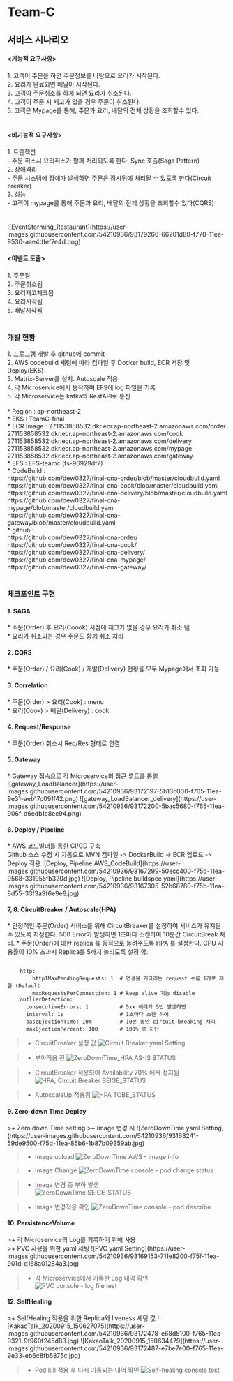 # Team-C

<h2>서비스 시나리오</h2>

<h4><기능적 요구사항></h4>
  1. 고객이 주문을 하면 주문정보를 바탕으로 요리가 시작된다.</br>
  2. 요리가 완료되면 배달이 시작된다.</br>
  3. 고객이 주문취소를 하게 되면 요리가 취소된다.</br>   
  4. 고객이 주문 시 제고가 없을 경우 주문이 취소된다.</br>   
  5. 고객은 Mypage를 통해, 주문과 요리, 배달의 전체 상황을 조회할수 있다.</br> </br>  


<h4><비기능적 요구사항></h4>
  1. 트랜잭션</br>
    - 주문 취소시 요리취소가 함께 처리되도록 한다. Sync 호출(Saga Pattern)</br>
  2. 장애격리</br>
    - 주문 시스템에 장애가 발생하면 주문은 잠시뒤에 처리될 수 있도록 한다(Circuit breaker)</br>
  3. 성능</br>
    - 고객이 mypage를 통해 주문과 요리, 배달의 전체 상황을 조회할수 있다(CQRS)</br></br>


<h4><MSAEz 이벤트스토밍></h4>  
![EventStorming_Restaurant](https://user-images.githubusercontent.com/54210936/93179266-66201d80-f770-11ea-9530-aae4dfef7e4d.png)

<h4><이벤트 도출></h4>
  1. 주문됨</br>
  2. 주문취소됨</br>
  3. 요리재고체크됨</br>
  4. 요리시작됨</br>
  5. 배달시작됨</br>
</br>
<h3>개발 현황</h3>
1. 프로그램 개발 후 github에 commit</br>
2. AWS codebuild 세팅에 따라 컴파일 후 Docker build, ECR 저장 및 Deploy(EKS)</br>
3. Matrix-Server를 설치. Autoscale 적용</br>
4. 각 Microservice에서 동작하며 EFS에 log 파일을 기록</br>
5. 각 Microservice는 kafka와 RestAPI로 통신</br>
</br>
* Region : ap-northeast-2</br>
* EKS : TeamC-final</br>
* ECR Image :   
    271153858532.dkr.ecr.ap-northeast-2.amazonaws.com/order</br>
    271153858532.dkr.ecr.ap-northeast-2.amazonaws.com/cook</br>
    271153858532.dkr.ecr.ap-northeast-2.amazonaws.com/delivery</br>
    271153858532.dkr.ecr.ap-northeast-2.amazonaws.com/mypage</br>
    271153858532.dkr.ecr.ap-northeast-2.amazonaws.com/gateway</br>
* EFS : EFS-teamc (fs-96929df7) </br>
* CodeBuild :</br>
    https://github.com/dew0327/final-cna-order/blob/master/cloudbuild.yaml</br>
    https://github.com/dew0327/final-cna-cook/blob/master/cloudbuild.yaml</br>
    https://github.com/dew0327/final-cna-delivery/blob/master/cloudbuild.yaml</br>
    https://github.com/dew0327/final-cna-mypage/blob/master/cloudbuild.yaml</br>
    https://github.com/dew0327/final-cna-gateway/blob/master/cloudbuild.yaml</br>
* github :</br>
    https://github.com/dew0327/final-cna-order/</br>
    https://github.com/dew0327/final-cna-cook/ </br>
    https://github.com/dew0327/final-cna-delivery/</br>
    https://github.com/dew0327/final-cna-mypage/</br>
    https://github.com/dew0327/final-cna-gateway/ </br>
</br>

<h3>체크포인트 구현</h3>

<h4>1. SAGA</h4>
* 주문(Order) 후 요리(Coook) 시점에 재고가 없을 경우 요리가 취소 됌</br>
* 요리가 취소되는 경우 주문도 함께 취소 처리</br>

<h4>2. CQRS</h4>
* 주문(Order) / 요리(Cook) / 개발(Delivery) 현황을 모두 Mypage에서 조회 가능


<h4>3. Correlation</h4>
* 주문(Order) > 요리(Cook) : menu </br>
* 요리(Cook) > 배달(Delivery) : cook</br>


<h4>4. Request/Response</h4>
* 주문(Order) 취소시 Req/Res 형태로 연결</br>


<h4>5. Gateway</h4>
* Gateway 접속으로 각 Microservice의 접근 루트를 통일<br/> 
![gateway_LoadBalancer](https://user-images.githubusercontent.com/54210936/93172197-5b13c000-f765-11ea-9e31-aeb17c091f42.png)
![gateway_LoadBalancer_delivery](https://user-images.githubusercontent.com/54210936/93172200-5bac5680-f765-11ea-906f-d6edb1c8ec94.png)


<h4>6. Deploy / Pipeline</h4>
* AWS 코드빌더를 통한 CI/CD 구축<br/>
Github 소스 수정 시 자동으로 MVN 컴파일 -> DockerBuild -> ECR 업로드 -> Deploy 적용
![Deploy, Pipeline  AWS_CodeBuild](https://user-images.githubusercontent.com/54210936/93167299-50ecc400-f75b-11ea-9568-331955fb320d.jpg)
![Deploy, Pipeline  buildspec yaml](https://user-images.githubusercontent.com/54210936/93167305-52b68780-f75b-11ea-8d55-33f3a9f6e9e8.jpg)


<h4>7, 8. CircuitBreaker / Autoscale(HPA)</h4>
* 안정적인 주문(Order) 서비스를 위해 CircuitBreaker를 설정하여 서비스가 유지될 수 있도록 지정한다. 500 Error가 발생하면 1초마다 스캔하여 10분간 CircuitBreak 처리. 
* 주문(Order)에 대한 replica 를 동적으로 늘려주도록 HPA 를 설정한다. CPU 사용률이 10% 초과시 Replica를 5까지 늘리도록 설정 함.

<pre><code>
    http:
        http1MaxPendingRequests: 1  # 연결을 기다리는 request 수를 1개로 제한 (Default 
        maxRequestsPerConnection: 1 # keep alive 기능 disable
    outlierDetection:
      consecutiveErrors: 1          # 5xx 에러가 5번 발생하면
      interval: 1s                  # 1초마다 스캔 하여
      baseEjectionTime: 10m         # 10분 동안 circuit breaking 처리   
      maxEjectionPercent: 100       # 100% 로 차단
</code></pre>

>+ CircuitBreaker 설정 값
![Circuit Breaker  yaml Setting](https://user-images.githubusercontent.com/54210936/93168671-68797c00-f75e-11ea-926d-6de0dd8acffd.jpg)

>+ 부하적용 전
![ZeroDownTime_HPA  AS-IS STATUS](https://user-images.githubusercontent.com/54210936/93167881-8d6cef80-f75c-11ea-853b-a3734f7af356.jpg)

>+ CircuitBreaker 적용되어 Availability 70% 에서 정지됨
![HPA, Circuit Breaker  SEIGE_STATUS](https://user-images.githubusercontent.com/54210936/93168766-9ced3800-f75e-11ea-9d6b-fdf37591b97a.jpg)

>+ AutoscaleUp 적용됨
![HPA  TOBE_STATUS](https://user-images.githubusercontent.com/54210936/93167897-95c52a80-f75c-11ea-8f0e-51a94332141b.jpg)


<h4> 9. Zero-down Time Deploy</h4>
>+ Zero down Time setting
>+ Image 변경 시 
![ZeroDownTime  yaml Setting](https://user-images.githubusercontent.com/54210936/93168241-59de9500-f75d-11ea-85b6-1b87b09359ab.jpg)

>+ Image upload
![ZeroDownTime  AWS - Image info](https://user-images.githubusercontent.com/54210936/93168819-baba9d00-f75e-11ea-8b92-54db92767163.jpg)

>+ Image Change
![ZeroDownTime  console - pod change status](https://user-images.githubusercontent.com/54210936/93168822-bbebca00-f75e-11ea-8cf0-ab28fbddf6dd.jpg)

>+ Image 변경 중 부하 발생                                                                                                                                                      
![ZeroDownTime  SEIGE_STATUS](https://user-images.githubusercontent.com/54210936/93168826-bd1cf700-f75e-11ea-801d-c83912df06b4.jpg)

>+ Image 변경적용 확인
![ZeroDownTime  console - pod describe](https://user-images.githubusercontent.com/54210936/93168825-bc846080-f75e-11ea-91d8-bd8e9aa9dadd.jpg)


<h4> 10. PersistenceVolume</h4>
>+ 각 Microservice의 Log를 기록하기 위해 사용  <br/>
>+ PVC 사용을 위한 yaml 세팅
![PVC  yaml Setting](https://user-images.githubusercontent.com/54210936/93169153-711e8200-f75f-11ea-901d-d168a01284a3.jpg)

>+ 각 Microservice에서 기록한 Log 내역 확인
![PVC  console - log file test](https://user-images.githubusercontent.com/54210936/93169149-6f54be80-f75f-11ea-8d97-28e3720c82e1.jpg)


<h4> 12. SelfHealing</h4>
>+ SelfHealing 적용을 위한 Replica와 liveness 세팅 값                                                                                     
![KakaoTalk_20200915_150627075](https://user-images.githubusercontent.com/54210936/93172478-e68d5100-f765-11ea-9321-9f960f245d83.jpg)
![KakaoTalk_20200915_150634479](https://user-images.githubusercontent.com/54210936/93172487-e7be7e00-f765-11ea-9e33-eb6c8fb5875c.jpg)

>+ Pod kill 적용 후 다시 기동되는 내역 확인
![Self-healing  console test](https://user-images.githubusercontent.com/54210936/93169273-b93da480-f75f-11ea-939e-925352bc13bd.jpg)
